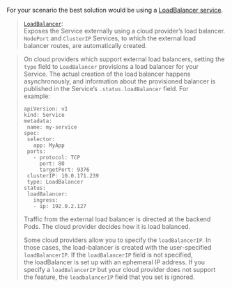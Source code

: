 <p>For your scenario the best solution would be using a <a href="https://kubernetes.io/docs/concepts/services-networking/service/#publishing-services-service-types">LoadBalancer service</a>.</p>
<blockquote>
<p><a href="https://kubernetes.io/docs/concepts/services-networking/service/#loadbalancer"><code>LoadBalancer</code></a>:<br>
Exposes the Service externally using a cloud provider’s load balancer.<br>
<code>NodePort</code> and <code>ClusterIP</code> Services, to which the external load<br>
balancer routes, are automatically created.</p>
</blockquote>
<blockquote>
<p>On cloud providers which support external load balancers, setting the<br>
<code>type</code>  field to  <code>LoadBalancer</code>  provisions a load balancer for your<br>
Service. The actual creation of the load balancer happens<br>
asynchronously, and information about the provisioned balancer is<br>
published in the Service’s  <code>.status.loadBalancer</code>  field. For<br>
example:</p>
<pre class=" language-yaml"><code class="prism  language-yaml"><span class="token key atrule">apiVersion</span><span class="token punctuation">:</span> v1
<span class="token key atrule">kind</span><span class="token punctuation">:</span> Service
<span class="token key atrule">metadata</span><span class="token punctuation">:</span>
 <span class="token key atrule">name</span><span class="token punctuation">:</span> my<span class="token punctuation">-</span>service
<span class="token key atrule">spec</span><span class="token punctuation">:</span>
 <span class="token key atrule">selector</span><span class="token punctuation">:</span>
   <span class="token key atrule">app</span><span class="token punctuation">:</span> MyApp
 <span class="token key atrule">ports</span><span class="token punctuation">:</span>
   <span class="token punctuation">-</span> <span class="token key atrule">protocol</span><span class="token punctuation">:</span> TCP
     <span class="token key atrule">port</span><span class="token punctuation">:</span> <span class="token number">80</span>
     <span class="token key atrule">targetPort</span><span class="token punctuation">:</span> <span class="token number">9376</span>
 <span class="token key atrule">clusterIP</span><span class="token punctuation">:</span> 10.0.171.239
 <span class="token key atrule">type</span><span class="token punctuation">:</span> LoadBalancer
<span class="token key atrule">status</span><span class="token punctuation">:</span>
 <span class="token key atrule">loadBalancer</span><span class="token punctuation">:</span>
   <span class="token key atrule">ingress</span><span class="token punctuation">:</span>
   <span class="token punctuation">-</span> <span class="token key atrule">ip</span><span class="token punctuation">:</span> 192.0.2.127
</code></pre>
<p>Traffic from the external load balancer is directed at the backend<br>
Pods. The cloud provider decides how it is load balanced.</p>
<p>Some cloud providers allow you to specify the  <code>loadBalancerIP</code>. In<br>
those cases, the load-balancer is created with the user-specified<br>
<code>loadBalancerIP</code>. If the  <code>loadBalancerIP</code>  field is not specified,<br>
the loadBalancer is set up with an ephemeral IP address. If you<br>
specify a  <code>loadBalancerIP</code>  but your cloud provider does not support<br>
the feature, the  <code>loadbalancerIP</code>  field that you set is ignored.</p>
</blockquote>

